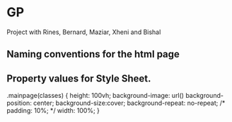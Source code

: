 # GP
Project with Rines, Bernard, Maziar, Xheni and Bishal


## Naming conventions for the html page






## Property values for Style Sheet.

.mainpage(classes) {
    height: 100vh;
    background-image: url()
    background-position: center;
    background-size:cover;
    background-repeat: no-repeat;
    /* padding: 10%; */
    width: 100%;
}
